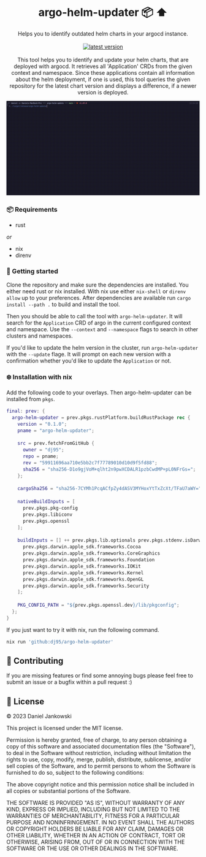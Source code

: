 <h1 align="center">argo-helm-updater 📦 ⬆️</h1>

<p align="center">
  Helps you to identify outdated helm charts in your argocd instance.
  <br><br>
  <a href="https://github.com/dj95/argo-helm-updater/releases">
    <img alt="latest version" src="https://img.shields.io/github/v/tag/dj95/argo-helm-updater.svg?sort=semver" />
  </a>
  <br><br>
  This tool helps you to identify and update your helm charts, that are deployed with argocd.
  It retrieves all 'Application' CRDs from the given context and namespace. Since these
  applications contain all information about the helm deployment, if one is used, this tool
  queries the given repository for the latest chart version and displays a difference, if
  a newer version is deployed.
</p>


![Demo GIF of argo-helm-updater in action](./example/demo.gif)


### 📦 Requirements

- rust

*or*

- nix
- direnv


### 🚀 Getting started

Clone the repository and make sure the dependencies are installed. You either need rust or nix installed.
With nix use either `nix-shell` or `direnv allow` up to your preferences.
After dependencies are available run `cargo install --path .` to build and install the tool.

Then you should be able to call the tool with `argo-helm-updater`. It will search for the `Application` CRD of argo
in the current configured context and namespace. Use the `--context` and `--namespace` flags to search in other
clusters and namespaces.

If you'd like to update the helm version in the cluster, run `argo-helm-updater` with the  `--update` flage.
It will prompt on each new version with a confirmation whether you'd like to update the `Application` or not.


### ❄️ Installation with nix

Add the following code to your overlays. Then argo-helm-updater can be installed from `pkgs`.

```nix
final: prev: {
  argo-helm-updater = prev.pkgs.rustPlatform.buildRustPackage rec {
    version = "0.1.0";
    pname = "argo-helm-updater";

    src = prev.fetchFromGitHub {
      owner = "dj95";
      repo = pname;
      rev = "59911696aa710e5bb2c7f77789010d10d9f5fd88";
      sha256 = "sha256-D1o9gjVoM+qlht2n9pwXCDALR1pzbCwdMP+pL0NFrGs=";
    };

    cargoSha256 = "sha256-7CYMh1PcqACfpZy4dASV3MYHoxYtTxZcXt/TFaU7aWY=";

    nativeBuildInputs = [
      prev.pkgs.pkg-config
      prev.pkgs.libiconv
      prev.pkgs.openssl
    ];

    buildInputs = [] ++ prev.pkgs.lib.optionals prev.pkgs.stdenv.isDarwin [
      prev.pkgs.darwin.apple_sdk.frameworks.Cocoa
      prev.pkgs.darwin.apple_sdk.frameworks.CoreGraphics
      prev.pkgs.darwin.apple_sdk.frameworks.Foundation
      prev.pkgs.darwin.apple_sdk.frameworks.IOKit
      prev.pkgs.darwin.apple_sdk.frameworks.Kernel
      prev.pkgs.darwin.apple_sdk.frameworks.OpenGL
      prev.pkgs.darwin.apple_sdk.frameworks.Security
    ];

    PKG_CONFIG_PATH = "${prev.pkgs.openssl.dev}/lib/pkgconfig";
  };
}
```

If you just want to try it with nix, run the following command.

```bash
nix run 'github:dj95/argo-helm-updater'
```


## 🤝 Contributing

If you are missing features or find some annoying bugs please feel free to submit an issue or a bugfix within a pull request :)


## 📝 License

© 2023 Daniel Jankowski


This project is licensed under the MIT license.


Permission is hereby granted, free of charge, to any person obtaining a copy
of this software and associated documentation files (the "Software"), to deal
in the Software without restriction, including without limitation the rights
to use, copy, modify, merge, publish, distribute, sublicense, and/or sell
copies of the Software, and to permit persons to whom the Software is
furnished to do so, subject to the following conditions:


The above copyright notice and this permission notice shall be included in all
copies or substantial portions of the Software.


THE SOFTWARE IS PROVIDED "AS IS", WITHOUT WARRANTY OF ANY KIND, EXPRESS OR
IMPLIED, INCLUDING BUT NOT LIMITED TO THE WARRANTIES OF MERCHANTABILITY,
FITNESS FOR A PARTICULAR PURPOSE AND NONINFRINGEMENT. IN NO EVENT SHALL THE
AUTHORS OR COPYRIGHT HOLDERS BE LIABLE FOR ANY CLAIM, DAMAGES OR OTHER
LIABILITY, WHETHER IN AN ACTION OF CONTRACT, TORT OR OTHERWISE, ARISING FROM,
OUT OF OR IN CONNECTION WITH THE SOFTWARE OR THE USE OR OTHER DEALINGS IN THE
SOFTWARE.
